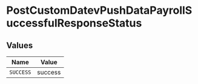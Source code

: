 # PostCustomDatevPushDataPayrollSuccessfulResponseStatus


## Values

| Name      | Value     |
| --------- | --------- |
| `SUCCESS` | success   |